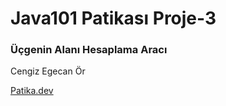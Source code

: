 # Java101 Patikası Proje-3
### Üçgenin Alanı Hesaplama Aracı

Cengiz Egecan Ör

[Patika.dev](www.patika.dev)
